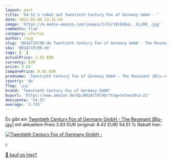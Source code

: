 ```yaml
---
layout: post
title: '54.51 % rabat auf Twentieth Century Fox of Germany GmbH - '
date: 2021-02-09 13:31:54
image: 'https://m.media-amazon.com/images/I/51r19tE86aL._SL200_.jpg'
comments: true
category: ofertas
author: ring
slug: 'B01A71FC90-de Twentieth Century Fox of Germany GmbH - The Revenant [Blu-...'
sku: 'B01A71FC90-de'
tags: [  ]
actualPrice: 3.83 EUR
currency: EUR
price: 3.83
comparePrice: 8.42 EUR
prodname: 'Twentieth Century Fox of Germany GmbH - The Revenant [Blu-ray]'
country: 'de'
flag: '🇩🇪'
brand: 'Twentieth Century Fox of Germany GmbH'
buyurl: 'https://www.amazon.de/dp/B01A71FC90/?tag=tolees0ca-21'
descuento: '54.51'
average: '3.735'
---
```


Es gibt ein [Twentieth Century Fox of Germany GmbH - The Revenant [Blu-ray]](https://www.amazon.de/dp/B01A71FC90/?tag=tolees0ca-21) mit aktuellem Preis 3.83 EUR (original: 8.42 EUR) 54.51 % Rabatt hier:

[![Twentieth Century Fox of Germany GmbH - ](https://m.media-amazon.com/images/I/51r19tE86aL._SL200_.jpg)](https://www.amazon.de/dp/B01A71FC90/?tag=tolees0ca-21)

ℹ️:


[🛒 kauf es hier!!](https://www.amazon.de/dp/B01A71FC90/?tag=tolees0ca-21)
